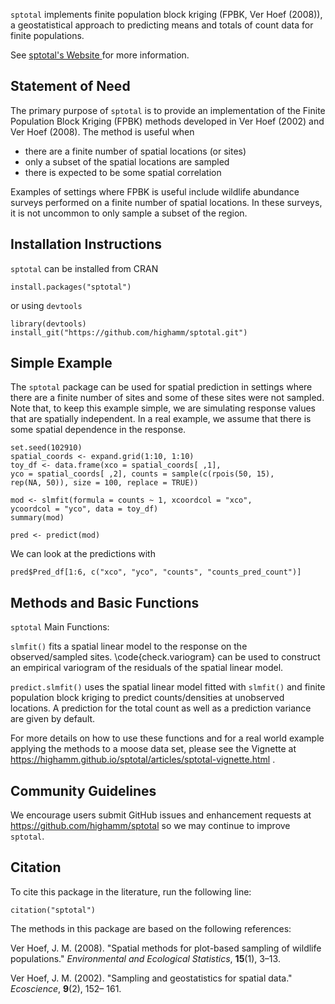`sptotal` implements finite population block kriging (FPBK, Ver Hoef (2008)), a geostatistical approach to predicting means and totals of count data for finite populations.

See <a href="https://highamm.github.io/sptotal/index.html" target="_blank"> sptotal's Website </a> for more information.

## Statement of Need

The primary purpose of ``sptotal`` is to provide an implementation of the Finite Population Block Kriging (FPBK) methods developed in Ver Hoef (2002) and Ver Hoef (2008). The method is useful when

* there are a finite number of spatial locations (or sites) 
* only a subset of the spatial locations are sampled
* there is expected to be some spatial correlation

Examples of settings where FPBK is useful include wildlife abundance surveys performed on a finite number of spatial locations. In these surveys, it is not uncommon to only sample a subset of the region.

## Installation Instructions

`sptotal` can be installed from CRAN

```{r}
install.packages("sptotal")
```

or using `devtools`

```{r}
library(devtools)
install_git("https://github.com/highamm/sptotal.git")
```

## Simple Example

The `sptotal` package can be used for spatial prediction in settings where there are a finite number of sites and some of these sites were not sampled. Note that, to keep this example simple, we are simulating response values that are spatially independent. In a real example, we assume that there is some spatial dependence in the response.

```{r}
set.seed(102910)
spatial_coords <- expand.grid(1:10, 1:10)
toy_df <- data.frame(xco = spatial_coords[ ,1],
yco = spatial_coords[ ,2], counts = sample(c(rpois(50, 15),
rep(NA, 50)), size = 100, replace = TRUE))

mod <- slmfit(formula = counts ~ 1, xcoordcol = "xco",
ycoordcol = "yco", data = toy_df)
summary(mod)

pred <- predict(mod)
```

We can look at the predictions with

```{r}
pred$Pred_df[1:6, c("xco", "yco", "counts", "counts_pred_count")]
```

## Methods and Basic Functions

`sptotal` Main Functions:

`slmfit()` fits a spatial linear model to the response on the
observed/sampled sites. \code{check.variogram} can be used to construct
an empirical variogram of the residuals of the spatial linear model.

`predict.slmfit()` uses the spatial linear model fitted with `slmfit()` and finite
population block kriging to predict counts/densities at unobserved locations.
A prediction for the total count as well as a prediction variance
are given by default.

For more details on how to use these functions and for a real world example applying the methods to a moose data set, please see the Vignette at <a href="https://highamm.github.io/sptotal/articles/sptotal-vignette.html
" target="_blank">https://highamm.github.io/sptotal/articles/sptotal-vignette.html </a>.

## Community Guidelines

We encourage users submit GitHub issues and enhancement requests at <a href="https://github.com/highamm/sptotal
" target="_blank">https://github.com/highamm/sptotal</a> so we may continue to improve ``sptotal``.

## Citation

To cite this package in the literature, run the following line:

```{r}
citation("sptotal")
```

The methods in this package are based on the following references:

Ver Hoef, J. M. (2008). "Spatial methods for plot-based sampling of wildlife populations." _Environmental and Ecological Statistics_, __15__(1), 3–13.

Ver Hoef, J. M. (2002). "Sampling and geostatistics for spatial data." _Ecoscience_, __9__(2), 152– 161.


